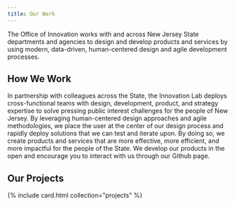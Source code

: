 ```yaml
---
title: Our Work
---
```


<p class="usa-intro">The Office of Innovation works with and across New Jersey State departments and agencies to design and develop products and services by using modern, data-driven, human-centered design and agile development processes.
</p>

## How We Work

In partnership with colleagues across the State, the Innovation Lab deploys cross-functional teams with design, development, product, and strategy expertise to solve pressing public interest challenges for the people of New Jersey. By leveraging human-centered design approaches and agile methodologies, we place the user at the center of our design process and rapidly deploy solutions that we can test and iterate upon. By doing so, we create products and services that are more effective, more efficient, and more impactful for the people of the State. We develop our products in the open and encourage you to interact with us through our Github page.

## Our Projects

{% include card.html collection="projects" %}
